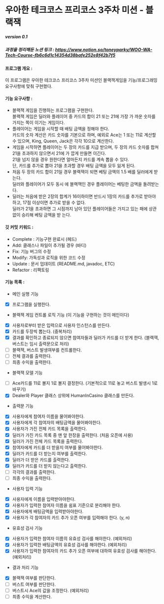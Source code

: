 # 우아한 테크코스 프리코스 3주차 미션 - 블랙잭

##### version 0.1  

##### 과정을 정리해둔 노션 링크 : https://www.notion.so/toneyparky/WOO-WA-Tech-Course-fb6c6d1c14354d38bafe252e8f42b7f5

#### 프로그램 개요 :  
이 프로그램은 우아한 테크코스 프리코스 3주차 미션인 블랙잭게임을 기능/프로그래밍 요구사항에 맞춰 구현했다.


#### 기능 요구사항 :
- 블랙잭 게임을 진행하는 프로그램을 구현한다.    
블랙잭 게임은 딜러와 플레이어 중 카드의 합이 21 또는 21에 가장 가 까운 숫자를 가지는 쪽이 이기는 게임이다.
- 플레이어는 게임을 시작할 때 배팅 금액을 정해야 한다.  
 카드의 숫자 계산은 카드 숫자를 기본으로 하며, 예외로 Ace는 1 또는 11로 계산할 수 있으며, King, Queen, Jack은 각각 10으로 계산한다.
- 게임을 시작하면 플레이어는 두 장의 카드를 지급 받으며, 두 장의 카드 숫자를 합쳐 21을 초과하지 않으면서 21에 가 깝게 만들면 이긴다.  
 21을 넘지 않을 경우 원한다면 얼마든지 카드를 계속 뽑을 수 있다.  
  단, 카드를 추가로 뽑아 21을 초과할 경우 배팅 금액을 모두 잃게 된다.
- 처음 두 장의 카드 합이 21일 경우 블랙잭이 되면 베팅 금액의 1.5 배를 딜러에게 받는다.  
 딜러와 플레이어가 모두 동시 에 블랙잭인 경우 플레이어는 베팅한 금액을 돌려받는다.
- 딜러는 처음에 받은 2장의 합계가 16이하이면 반드시 1장의 카드를 추가로 받아야 하고, 17점 이상이면 추가로 받을 수 없다.  
 딜러가 21을 초과하면 그 시점까지 남아 있던 플레이어들은 가지고 있는 패에 상관 없이 승리해 베팅 금액을 받 는다.

#### 깃 커밋 키워드 :  
- Complete : 기능구현 완료시 (헤드)
- Add: 클래스나 파일이 추가될 경우 (바디)  
- Fix: 기능 버그의 수정 
- Modify: 가독성과 로직을 위한 코드 수정
- Update : 문서 업데이트 (README.md, javadoc, ETC)  
- Refactor : 리팩토링

#### 기능 목록 :
- 메인 실행 기능  
- [x] 프로그램을 실행한다.

- 블랙잭 게임 컨트롤 로직 기능 (이 기능을 구현하는 것이 메인이다)
- [x] 사용자로부터 받은 입력으로 사용자 인스턴스를 만든다.
- [x] 카드를 두장씩 뽑는다. (중복처리)
- [x] 결과를 확인하고 종료되지 않으면 참여자들과 딜러가 카드를 더 받게 한다. (블랙잭, 버스트는 임시 출력문으로 처리)
- [ ] 블랙잭, 버스트 발생여부를 컨트롤한다.
- [ ] 전체 결과를 출력한다.
- [ ] 최종 수익을 출력한다.
   
- 블랙잭 모델 기능  
- [ ] Ace카드를 11로 볼지 1로 볼지 결정한다. (기본적으로 11로 놓고 버스트 발생시 1로 바꾸기)  
- [x] Dealer와 Player 클래스 상위에 HumanInCasino 클래스를 만든다.

- 출력문 기능
- [x] 사용자에게 참여자 이름을 물어봐야한다.
- [x] 사용자에게 각 참여자의 배팅금액을 물어봐야한다.
- [x] 사용자가 가진 전체 카드 목록을 출력한다.
- [x] 딜러가 가진 카드 목록 중 맨 앞 한장을 출력한다. (처음 오픈에 사용)
- [x] 딜러가 가진 전체 카드 목록을 출력한다.
- [x] 참여자에게 카드를 더 받을지 여부를 물어봐야한다.
- [x] 딜러가 카드를 더 받는지 여부를 출력한다.
- [x] 딜러가 더 받은 카드를 출력한다.
- [x] 딜러가 카드를 더 받지 않는다고 출력한다.
- [ ] 각각의 결과를 출력한다.  
- [ ] 최종 수익을 출력한다.

- 사용자 입력 기능  
- [x] 사용자에게 이름을 입력받아야한다.
- [x] 사용자가 입력한 참여자 이름을 쉼표 기준으로 분리해야 한다.
- [x] 사용자에게 배팅금액을 입력받아야한다.
- [x] 사용자가 각 참여자의 카드 추가 오픈 여부를 입력해야 한다. (y, n)

- 유효성 검사 기능
- [x] 사용자가 입력한 참여자 이름의 유효성 검사를 해야한다. (예외처리)
- [x] 사용자가 입력한 배팅금액의 유효성 검사를 해야한다. (예외처리)
- [x] 사용자가 입력한 참여자의 카드 추가 오픈 여부에 대하여 유효성 검사를 해야한다. (예외처리)

- 결과 처리 기능
- [x] 블랙잭 여부를 판단한다.
- [ ] 버스트 여부를 판단한다.   
- [ ] 버스트시 Ace의 값을 조정한다. (예외처리)
- [ ] 최종 수익을 계산한다.
